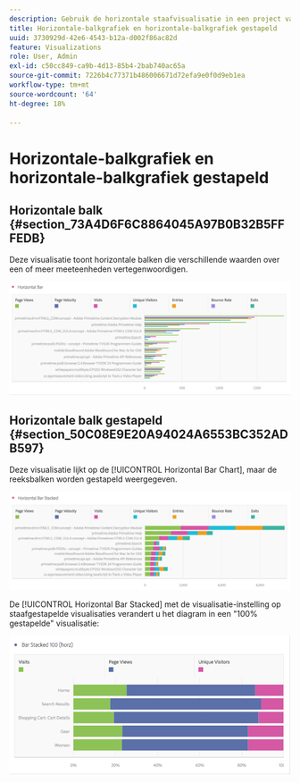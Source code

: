 ```yaml
---
description: Gebruik de horizontale staafvisualisatie in een project van de Werkruimte.
title: Horizontale-balkgrafiek en horizontale-balkgrafiek gestapeld
uuid: 3730929d-42e6-4543-b12a-d002f86ac82d
feature: Visualizations
role: User, Admin
exl-id: c50cc849-ca9b-4d13-85b4-2bab740ac65a
source-git-commit: 7226b4c77371b486006671d72efa9e0f0d9eb1ea
workflow-type: tm+mt
source-wordcount: '64'
ht-degree: 18%

---
```


# Horizontale-balkgrafiek en horizontale-balkgrafiek gestapeld

## Horizontale balk {#section_73A4D6F6C8864045A97B0B32B5FFFEDB}

Deze visualisatie toont horizontale balken die verschillende waarden over een of meer meeteenheden vertegenwoordigen.

![](assets/horizontal_bar.png)

## Horizontale balk gestapeld {#section_50C08E9E20A94024A6553BC352ADB597}

Deze visualisatie lijkt op de [!UICONTROL Horizontal Bar Chart], maar de reeksbalken worden gestapeld weergegeven.

![](assets/horizontal-bar-stacked.png)

De [!UICONTROL Horizontal Bar Stacked] met de visualisatie-instelling op staafgestapelde visualisaties verandert u het diagram in een &quot;100% gestapelde&quot; visualisatie:

![](assets/horizstacked100.png)
